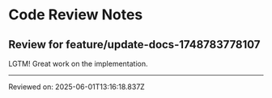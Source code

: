 # Code Review Notes

## Review for feature/update-docs-1748783778107

LGTM! Great work on the implementation.

---
Reviewed on: 2025-06-01T13:16:18.837Z